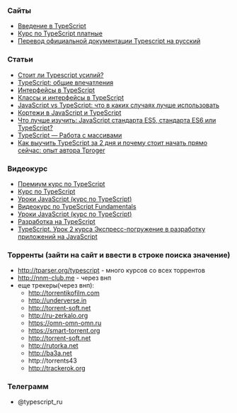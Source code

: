 ### Сайты
+ [Введение в TypeScript](https://metanit.com/web/typescript/1.1.php)
+ [Курс по TypeScript платные](https://learn.javascript.ru/courses/typescript)
+ [Перевод официальной документации Typescript на русский](http://typescript-lang.ru/docs/)

### Статьи
+ [Стоит ли Typescript усилий?](https://habr.com/post/308374/)
+ [TypeScript: общие впечатления](https://habr.com/post/258957/)
+ [Интерфейсы в TypeScript](https://medium.com/@sergey.bakaev/%D0%B8%D0%BD%D1%82%D0%B5%D1%80%D1%84%D0%B5%D0%B9%D1%81%D1%8B-%D0%B2-typescript-5ac4ae1de797)
+ [Классы и интерфейсы в TypeScript](https://medium.com/devschacht/%D0%BA%D0%BB%D0%B0%D1%81%D1%81%D1%8B-%D0%B8-%D0%B8%D0%BD%D1%82%D0%B5%D1%80%D1%84%D0%B5%D0%B9%D1%81%D1%8B-%D0%B2-typescript-ce556514b7d5)
+ [JavaScript vs TypeScript: что в каких случаях лучше использовать](https://proglib.io/p/javascript-vs-typescript/)
+ [Кортежи в JavaScript и TypeScript](https://medium.com/@frontman/%D0%BA%D0%BE%D1%80%D1%82%D0%B5%D0%B6%D0%B8-%D0%B2-javascript-%D0%B8-typescript-74950fac15c3)
+ [Что лучше изучить: JavaScript стандарта ES5, стандарта ES6 или TypeScript?](https://tproger.ru/translations/es5-es6-or-typescript/)
+ [TypeScript — Работа с массивами](https://webformyself.com/typescript-rabota-s-massivami/)
+ [Как выучить TypeScript за 2 дня и почему стоит начать прямо сейчас: опыт автора Tproger](https://tproger.ru/articles/how-to-learn-typescript/)

### Видеокурс
+ [Премиум курс по TypeScript](https://www.youtube.com/watch?v=5pAizRpodu4&list=PL16-BCTzDtaFwuQmD2izA_TGQlbVRF6Qh)
+ [Курс по TypeScript](https://www.youtube.com/watch?v=n_OAH9JOyUo&list=PLD-piGJ3Dtl3ChTNpxEGwBtffBVQuJCah)
+ [Уроки JavaScript (курс по TypeScript)](https://www.youtube.com/watch?v=U0bnSOWVoEw&list=PLLvTAhHe8AYDri85O-x9wHPZ_iIZ1M9EV)
+ [Видеокурс по TypeScript Fundamentals](https://www.youtube.com/watch?v=bSoIeNo-aiw&list=PLvItDmb0sZw-IMHd1YSzLZ4UayqSQP6-I)
+ [Уроки JavaScript (курс по TypeScript)](https://www.youtube.com/watch?v=U0bnSOWVoEw&list=PLLvTAhHe8AYDri85O-x9wHPZ_iIZ1M9EV)
+ [Разработка на TypeScript](https://www.youtube.com/watch?v=_3n4JdZdXWo)
+ [TypeScript. Урок 2 курса Экспресс-погружение в разработку приложений на JavaScript](https://www.youtube.com/watch?v=k_ZtVc1S8Ww&t=7s)

### Торренты (зайти на сайт и ввести в строке поиска значение)
+ http://tparser.org/typescript - много курсов со всех торрентов
+ http://nnm-club.me - через внп
+ еще трекеры(через внп):
  + http://torrentikofilm.com
  + http://underverse.in
  + http://torrent-soft.net
  + http://ru-zerkalo.org
  + https://omn-omn-omn.ru
  + https://smart-torrent.org
  + http://torrent-soft.net
  + http://rutorka.net
  + http://ba3a.net
  + http://torrents43
  + http://trackerok.org

### Телеграмм
+ @typescript_ru
